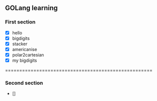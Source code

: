 ## GOLang learning ##

### First section ###

- [x] hello
- [x] bigdigits
- [x] stacker
- [x] americanise
- [x] polar2cartesian
- [x] my bigdigits

====================================================

### Second section ###

- [] 